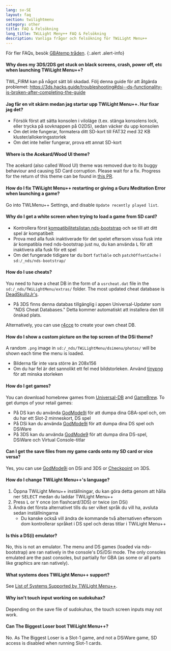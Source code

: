 ```yaml
---
lang: sv-SE
layout: faq
section: twilightmenu
category: other
title: FAQ & Felsökning
long_title: TWiLight Meny++ FAQ & Felsökning
description: Vanliga frågor och felsökning för TWiLight Menu++
---
```


För fler FAQs, besök [GBAtemp tråden](https://gbatemp.net/threads/ds-i-3ds-twilight-menu-gui-for-ds-i-games-and-ds-i-menu-replacement.472200/).
{:.alert .alert-info}

#### Why does my 3DS/2DS get stuck on black screens, crash, power off, etc when launching TWiLight Menu++?
TWL_FIRM kan på något sätt bli skadad. Följ denna guide för att åtgärda problemet: <https://3ds.hacks.guide/troubleshooting#dsi--ds-functionality-is-broken-after-completing-the-guide>

#### Jag får en vit skärm medan jag startar upp TWiLight Menu++. Hur fixar jag det?
- Försök först att sätta konsolen i viloläge (t.ex. stänga konsolens lock, eller trycka på sovknappen på O2DS), sedan väcker du upp konsolen
- Om det inte fungerar, formatera ditt SD-kort till FAT32 med 32 KB kluster/allokeringsstorlek
- Om det inte heller fungerar, prova ett annat SD-kort

#### Where is the Acekard/Wood UI theme?
The acekard (also called Wood UI) theme was removed due to its buggy behaviour and causing SD Card corruption. Please wait for a fix. Progress for the return of this theme can be found in [this PR](https://github.com/DS-Homebrew/TWiLightMenu/pull/1109).

#### How do I fix TWiLight Menu++ restarting or giving a Guru Meditation Error when launching a game?
Go into TWLMenu++ Settings, and disable `Update recently played list`.

#### Why do I get a white screen when trying to load a game from SD card?
- Kontrollera först [kompatibilitetslistan nds-bootstrap](https://docs.google.com/spreadsheets/d/1LRTkXOUXraTMjg1eedz_f7b5jiuyMv2x6e_jY_nyHSc/htmlview#gid=0) och se till att ditt spel är kompatibelt
- Prova med alla fusk inaktiverade för det spelet eftersom vissa fusk inte är kompatibla med nds-bootstrap just nu, du kan använda <kbd class="l">L</kbd> för att inaktivera alla fusk för ett spel
- Om det fungerade tidigare tar du bort `fatTable` och `patchOffsetCache` i `sd:/_nds/nds-bootstrap/`

#### How do I use cheats?
You need to have a cheat DB in the form of a `usrcheat.dat` file in the `sd:/_nds/TWiLightMenu/extras/` folder. The most updated cheat database is [DeadSkullzJr's](https://gbatemp.net/threads/deadskullzjrs-flashcart-cheat-databases.488711/).
- På 3DS finns denna databas tillgänglig i appen Universal-Updater som "NDS Cheat Databases." Detta kommer automatiskt att installera den till önskad plats.

Alternatively, you can use [r4cce](http://hp.vector.co.jp/authors/VA013928/soft_en.html) to create your own cheat DB.

#### How do I show a custom picture on the top screen of the DSi theme?
A random `.png` image in `sd:/_nds/TWiLightMenu/dsimenu/photos/` will be shown each time the menu is loaded.

- Bilderna får inte vara större än 208x156
- Om du har fel är det sannolikt ett fel med bildstorleken. Använd [tinypng](https://tinypng.com) för att minska storleken

#### How do I get games?
You can download homebrew games from [Universal-DB](https://db.universal-team.net/ds) and [GameBrew](https://www.gamebrew.org/wiki/List_of_all_DS_homebrew#Games). To get dumps of your retail games:
- På DS kan du använda [GodMode9i](https://github.com/DS-Homebrew/GodMode9i/releases) för att dumpa dina GBA-spel och, om du har ett Slot-2 minneskort, DS spel
- På DSi kan du använda [GodMode9i](https://github.com/DS-Homebrew/GodMode9i/releases) för att dumpa dina DS spel och DSiWare
- På 3DS kan du använda [GodMode9](https://github.com/d0k3/GodMode9/releases) för att dumpa dina DS-spel, DSiWare och Virtual Console-titlar

#### Can I get the save files from my game cards onto my SD card or vice versa?
Yes, you can use [GodMode9i](https://github.com/DS-Homebrew/GodMode9i/releases) on DSi and 3DS or [Checkpoint](https://github.com/FlagBrew/Checkpoint/releases) on 3DS.

#### How do I change TWiLight Menu++'s language?
1. Öppna TWiLight Menu++ inställningar, du kan göra detta genom att hålla ner <kbd>SELECT</kbd> medan du laddar TWiLight Menu++
1. Press <kbd class="l">L</kbd> or <kbd class="face">Y</kbd> once (on flashcard/3DS) or twice (on DSi)
1. Ändra det första alternativet tills du ser vilket språk du vill ha, avsluta sedan inställningarna
   - Du kanske också vill ändra de kommande två alternativen eftersom dom kontrollerar språket i DS spel och deras titlar i TWiLight Menu++

#### Is this a DS(i) emulator?
No, this is not an emulator. The menu and DS games (loaded via nds-bootstrap) are ran natively in the console's DS/DSi mode. The only consoles emulated are the past consoles, but partially for GBA (as some or all parts like graphics are ran natively).

#### What systems does TWiLight Menu++ support?

See [List of Systems Supported by TWiLight Menu++](../ds-index/emulators#list-of-supported-systems-by-twilight-menu).

#### Why isn't touch input working on sudokuhax?
Depending on the save file of sudokuhax, the touch screen inputs may not work.

#### Can The Biggest Loser boot TWiLight Menu++?
No. As The Biggest Loser is a Slot-1 game, and not a DSiWare game, SD access is disabled when running Slot-1 cards.
